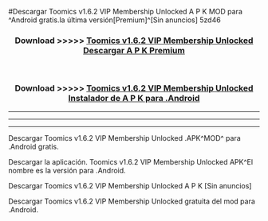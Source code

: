 #Descargar Toomics v1.6.2 VIP Membership Unlocked  A P K MOD para ^Android gratis.la última versión[Premium]^[Sin anuncios] 5zd46



<div align="center">
<h3>Download >>>>> <a href="https://es-web.web.app/?es= Toomics v1.6.2 VIP Membership Unlocked ">Toomics v1.6.2 VIP Membership Unlocked  Descargar A P K Premium</a></h3><br>

<h3>Download >>>>> <a href="https://es-web.web.app/?es= Toomics v1.6.2 VIP Membership Unlocked ">Toomics v1.6.2 VIP Membership Unlocked  Instalador de A P K para .Android</a></h3>
</div>


----------------------------------------------------------

----------------------------------------------------------

----------------------------------------------------------

Descargar Toomics v1.6.2 VIP Membership Unlocked  .APK^MOD^ para .Android gratis.

Descargar la aplicación. Toomics v1.6.2 VIP Membership Unlocked  APK^El nombre es la versión para .Android.

Descargar Toomics v1.6.2 VIP Membership Unlocked  A P K [Sin anuncios]

Descargar Toomics v1.6.2 VIP Membership Unlocked  gratuita del mod para .Android.